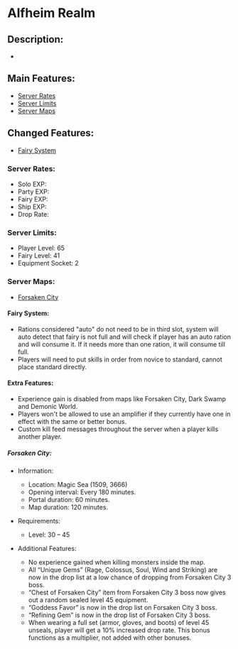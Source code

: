 # Alfheim Realm

## Description:
* 

## Main Features:
* [Server Rates](#server-rates)
* [Server Limits](#server-limits)
* [Server Maps](#server-maps)
## Changed Features:
* [Fairy System](#fairy-system)
### Server Rates:
* Solo EXP: 
* Party EXP: 
* Fairy EXP: 
* Ship EXP: 
* Drop Rate: 
### Server Limits:
* Player Level: 65
* Fairy Level: 41
* Equipment Socket: 2
### Server Maps:
* [Forsaken City](#forsaken-city)

#### Fairy System:
* Rations considered "auto" do not need to be in third slot, system will auto detect that fairy is not full and will check if player has an auto ration and will consume it. If it needs more than one ration, it will consume till full.
* Players will need to put skills in order from novice to standard, cannot place standard directly.

#### Extra Features:
* Experience gain is disabled from maps like Forsaken City, Dark Swamp and Demonic World.
* Players won't be allowed to use an amplifier if they currently have one in effect with the same or better bonus.
* Custom kill feed messages throughout the server when a player kills another player.

##### Forsaken City:
* Information:
  * Location: Magic Sea (1509, 3666)
  * Opening interval: Every 180 minutes.
  * Portal duration: 60 minutes.
  * Map duration: 120 minutes.

* Requirements:
  * Level: 30 – 45
  
* Additional Features:
  * No experience gained when killing monsters inside the map.
  * All “Unique Gems” (Rage, Colossus, Soul, Wind and Striking) are now in the drop list at a low chance of dropping from Forsaken City 3 boss.
  * “Chest of Forsaken City” item from Forsaken City 3 boss now gives out a random sealed level 45 equipment.
  * “Goddess Favor” is now in the drop list on Forsaken City 3 boss.
  * “Refining Gem” is now in the drop list of Forsaken City 3 boss.
  * When wearing a full set (armor, gloves, and boots) of level 45 unseals, player will get a 10% increased drop rate. This bonus functions as a multiplier, not added with other bonuses.